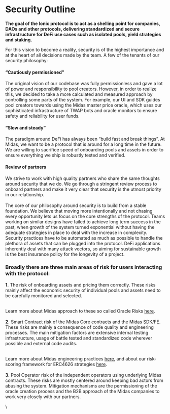 # Security Outline

**The goal of the Ionic protocol is to act as a shelling point for companies, DAOs and other protocols, delivering standardized and secure infrastructure for DeFi use cases such as isolated pools, yield strategies and staking.**

For this vision to become a reality, security is of the highest importance and at the heart of all decisions made by the team. A few of the tenants of our security philosophy:

#### **“Cautiously permissioned”**

The original vision of our codebase was fully permissionless and gave a lot of power and responsibility to pool creators. However, in order to realize this, we decided to take a more calculated and measured approach by controlling some parts of the system. For example, our UI and SDK guides pool creators towards using the Midas master price oracle, which uses our sophisticated infrastructure of TWAP bots and oracle monitors to ensure safety and reliability for user funds.

#### **“Slow and steady”**

The paradigm around DeFi has always been “build fast and break things”. At Midas, we want to be a protocol that is around for a long time in the future. We are willing to sacrifice speed of onboarding pools and assets in order to ensure everything we ship is robustly tested and verified.

#### **Review of partners**

We strive to work with high quality partners who share the same thoughts around security that we do. We go through a stringent review process to onboard partners and make it very clear that security is the utmost priority in our relationship.\
\
The core of our philosophy around security is to build from a stable foundation. We believe that moving more intentionally and not chasing every opportunity lets us focus on the core strengths of the protocol. Teams working on similar designs have failed to achieve long term success in the past, when growth of the system turned exponential without having the adequate strategies in place to deal with the increase in complexity. Security practices have to be automated as much as possible to handle the plethora of assets that can be plugged into the protocol. DeFi applications inherently deal with many attack vectors, so aiming for sustainable growth is the best insurance policy for the longevity of a project.

### **Broadly there are three main areas of risk for users interacting with the protocol:**

**1.** The risk of onboarding assets and pricing them correctly. These risks mainly affect the economic security of individual pools and assets need to be carefully monitored and selected.

\
Learn more about Midas approach to these so called Oracle Risks [here](oracle-security.md).\
\
**2.** Smart Contract risk of the Midas Core contracts and the Midas SDK/FE. These risks are mainly a consequence of code quality and engineering processes. The main mitigation factors are extensive internal testing infrastructure, usage of battle tested and standardized code wherever possible and external code audits.

\
Learn more about Midas engineering practices [here](../../developers/midas-sdk/), and about our risk-scoring framework for ERC4626 strategies [here](yield-bearing-4626-strategy-risk-scoring.md).\
\
**3.** Pool Operator risk of the independent operators using underlying Midas contracts. These risks are mostly centered around keeping bad actors from abusing the system. Mitigation mechanisms are the permissioning of the oracle creation process and the B2B approach of the Midas companies to work very closely with our partners.

\\
